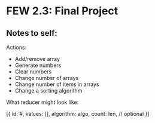 # FEW 2.3: Final Project

## Notes to self:

Actions:
- Add/remove array
- Generate numbers
- Clear numbers
- Change number of arrays
- Change number of items in arrays
- Change a sorting algorithm

What reducer might look like:

[{
id: #,
values: [],
algorithm: algo,
count: len, // optional
}]
